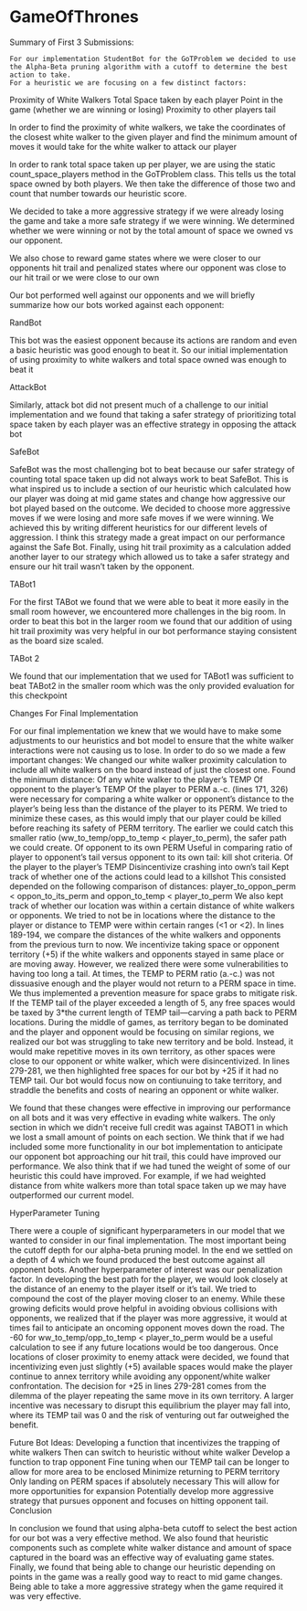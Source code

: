 # GameOfThrones

Summary of First 3 Submissions:

	For our implementation StudentBot for the GoTProblem we decided to use the Alpha-Beta pruning algorithm with a cutoff to determine the best action to take.
	For a heuristic we are focusing on a few distinct factors:
Proximity of White Walkers
Total Space taken by each player
Point in the game (whether we are winning or losing)
Proximity to other players tail

In order to find the proximity of white walkers, we take the coordinates of the closest white walker to the given player and find the minimum amount of moves it would take for the white walker to attack our player

In order to rank total space taken up per player, we are using the static count_space_players method in the GoTProblem class. This tells us the total space owned by both players. We then take the difference of those two and count that number towards our heuristic score.

We decided to take a more aggressive strategy if we were already losing the game and take a more safe strategy if we were winning. We determined whether we were winning or not by the total amount of space we owned vs our opponent.

We also chose to reward game states where we were closer to our opponents hit trail and penalized states where our opponent was close to our hit trail or we were close to our own

Our bot performed well against our opponents and we will briefly summarize how our bots worked against each opponent:

RandBot

This bot was the easiest opponent because its actions are random and even a basic heuristic was good enough to beat it. So our initial implementation of using proximity to white walkers and total space owned was enough to beat it

AttackBot

Similarly, attack bot did not present much of a challenge to our initial implementation and we found that taking a safer strategy of prioritizing total space taken by each player was an effective strategy in opposing the attack bot


SafeBot

SafeBot was the most challenging bot to beat because our safer strategy of counting total space taken up did not always work to beat SafeBot. This is what inspired us to include a section of our heuristic which calculated how our player was doing at mid game states and change how aggressive our bot played based on the outcome. We decided to choose more aggressive moves if we were losing and more safe moves if we were winning. We achieved this by writing different heuristics for our different levels of aggression. I think this strategy made a great impact on our performance against the Safe Bot. Finally, using hit trail proximity as a calculation added another layer to our strategy which allowed us to take a safer strategy and ensure our hit trail wasn’t taken by the opponent.


TABot1

For the first TABot we found that we were able to beat it more easily in the small room however, we encountered more challenges in the big room. In order to beat this bot in the larger room we found that our addition of using hit trail proximity was very helpful in our bot performance staying consistent as the board size scaled.

TABot 2

We found that our implementation that we used for TABot1 was sufficient to beat TABot2 in the smaller room which was the only provided evaluation for this checkpoint

Changes For Final Implementation

For our final implementation we knew that we would have to make some adjustments to our heuristics and bot model to ensure that the white walker interactions were not causing us to lose. In order to do so we made a few important changes:
We changed our white walker proximity calculation to include all white walkers on the board instead of just the closest one.
Found the minimum distance:
Of any white walker to the player’s TEMP
Of opponent to the player’s TEMP
Of the player to PERM
	a.-c. (lines 171, 326) were necessary for comparing a white walker or opponent’s distance to the player’s being less than the distance of the player to its PERM. We tried to minimize these cases, as this would imply that our player could be killed before reaching its safety of PERM territory. The earlier we could catch this smaller ratio (ww_to_temp/opp_to_temp < player_to_perm), the safer path we could create.
Of opponent to its own PERM
Useful in comparing ratio of player to opponent’s tail versus opponent to its own tail: kill shot criteria.
Of the player to the player’s TEMP
Disincentivize crashing into own’s tail
Kept track of whether one of the actions could lead to a killshot
This consisted depended on the following comparison of distances: 
player_to_oppon_perm < oppon_to_its_perm and oppon_to_temp < player_to_perm
We also kept track of whether our location was within a certain distance of white walkers or opponents. We tried to not be in locations where the distance to the player or distance to TEMP were within certain ranges (<1 or <2).
In lines 189-194, we compare the distances of the white walkers and opponents from the previous turn to now. We incentivize taking space or opponent territory (+5) if the white walkers and opponents stayed in same place or are moving away. 
However, we realized there were some vulnerabilities to having too long a tail. At times, the TEMP to PERM ratio (a.-c.) was not dissuasive enough and the player would not return to a PERM space in time. We thus implemented a prevention measure for space grabs to mitigate risk. If the TEMP tail of the player exceeded a length of 5, any free spaces would be taxed by 3*the current length of TEMP tail—carving a path back to PERM locations. 
During the middle of games, as territory began to be dominated and the player and opponent would be focusing on similar regions, we realized our bot was struggling to take new territory and be bold. Instead, it would make repetitive moves in its own territory, as other spaces were close to our opponent or white walker, which were disincentivized. In lines 279-281, we then highlighted free spaces for our bot by +25 if it had no TEMP tail. Our bot would focus now on contiunuing to take territory, and straddle the benefits and costs of nearing an opponent or white walker.

We found that these changes were effective in improving our performance on all bots and it was very effective in evading white walkers. The only section in which we didn't receive full credit was against TABOT1 in which we lost a small amount of points on each section. 
	We think that if we had included some more functionality in our bot implementation to anticipate our opponent bot approaching our hit trail, this could have improved our performance. We also think that if we had tuned the weight of some of our heuristic this could have improved. For example, if we had weighted distance from white walkers more than total space taken up we may have outperformed our current model.

HyperParameter Tuning

There were a couple of significant hyperparameters in our model that we wanted to consider in our final implementation. The most important being the cutoff depth for our alpha-beta pruning model. In the end we settled on a depth of 4 which we found produced the best outcome against all opponent bots.
	Another hyperparameter of interest was our penalization factor. In developing the best path for the player, we would look closely at the distance of an enemy to the player itself or it’s tail. We tried to compound the cost of the player moving closer to an enemy. While these growing deficits would prove helpful in avoiding obvious collisions with opponents, we realized that if the player was more aggressive, it would at times fail to anticipate an oncoming opponent moves down the road. The -60 for ww_to_temp/opp_to_temp < player_to_perm would be a useful calculation to see if any future locations would be too dangerous. Once locations of closer proximity to enemy attack were decided, we found that incentivizing even just slightly (+5) available spaces would make the player continue to annex territory while avoiding any opponent/white walker confrontation. The decision for +25 in lines 279-281 comes from the dilemma of the player repeating the same move in its own territory. A larger incentive was necessary to disrupt this equilibrium the player may fall into, where its TEMP tail was 0 and the risk of venturing out far outweighed the benefit. 

Future Bot Ideas:
Developing a function that incentivizes the trapping of white walkers
Then can switch to heuristic without white walker
Develop a function to trap opponent
Fine tuning when our TEMP tail can be longer to allow for more area to be enclosed
Minimize returning to PERM territory
Only landing on PERM spaces if absolutely necessary
This will allow for more opportunities for expansion
Potentially develop more aggressive strategy that pursues opponent and focuses on hitting opponent tail.
Conclusion

In conclusion we found that using alpha-beta cutoff to select the best action for our bot was a very effective method. We also found that heuristic components such as complete white walker distance and amount of space captured in the board was an effective way of evaluating game states. Finally, we found that being able to change our heuristic depending on points in the game was a really good way to react to mid game changes. Being able to take a more aggressive strategy when the game required it was very effective. 
